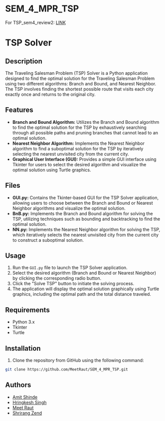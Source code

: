 # SEM_4_MPR_TSP

For TSP_sem4_review2: [LINK](https://github.com/MeetRaut/TSP_sem4_review2)

# TSP Solver

## Description
The Traveling Salesman Problem (TSP) Solver is a Python application designed to find the optimal solution for the Traveling Salesman Problem using two different algorithms: Branch and Bound, and Nearest Neighbor. The TSP involves finding the shortest possible route that visits each city exactly once and returns to the original city.

## Features
- **Branch and Bound Algorithm:** Utilizes the Branch and Bound algorithm to find the optimal solution for the TSP by exhaustively searching through all possible paths and pruning branches that cannot lead to an optimal solution.
- **Nearest Neighbor Algorithm:** Implements the Nearest Neighbor algorithm to find a suboptimal solution for the TSP by iteratively selecting the nearest unvisited city from the current city.
- **Graphical User Interface (GUI):** Provides a simple GUI interface using Tkinter for users to select the desired algorithm and visualize the optimal solution using Turtle graphics.

## Files
- **GUI.py:** Contains the Tkinter-based GUI for the TSP Solver application, allowing users to choose between the Branch and Bound or Nearest Neighbor algorithms and visualize the optimal solution.
- **BnB.py:** Implements the Branch and Bound algorithm for solving the TSP, utilizing techniques such as bounding and backtracking to find the optimal solution.
- **NN.py:** Implements the Nearest Neighbor algorithm for solving the TSP, which iteratively selects the nearest unvisited city from the current city to construct a suboptimal solution.

## Usage
1. Run the `GUI.py` file to launch the TSP Solver application.
2. Select the desired algorithm (Branch and Bound or Nearest Neighbor) by clicking the corresponding radio button.
3. Click the "Solve TSP" button to initiate the solving process.
4. The application will display the optimal solution graphically using Turtle graphics, including the optimal path and the total distance traveled.

## Requirements
- Python 3.x
- Tkinter
- Turtle

## Installation
1. Clone the repository from GitHub using the following command:
```bash
git clone https://github.com/MeetRaut/SEM_4_MPR_TSP.git
```
## Authors
- [Amit Shinde](https://github.com/Amit-Shinde4)
- [Hringkesh Singh](https://github.com/HringkeshSingh)
- [Meet Raut](https://github.com/MeetRaut)
- [Shrirang Zend](https://github.com/Shrirang-Zend)
